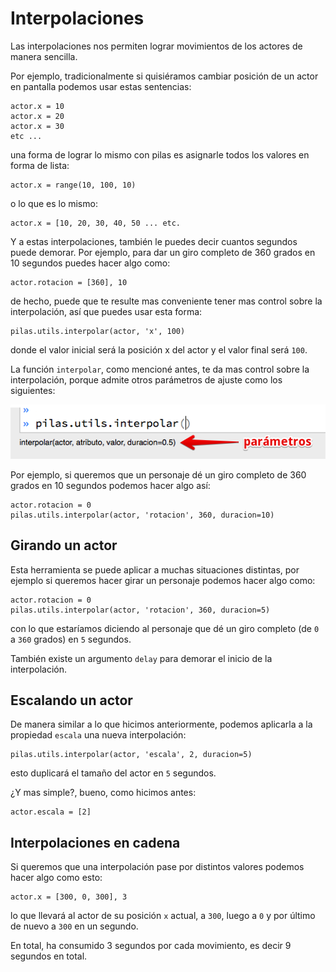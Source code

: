 # Interpolaciones

Las interpolaciones nos permiten lograr movimientos
de los actores de manera sencilla.

Por ejemplo, tradicionalmente si quisiéramos cambiar
posición de un actor en pantalla podemos usar estas
sentencias:


    actor.x = 10
    actor.x = 20
    actor.x = 30
    etc ...

una forma de lograr lo mismo con pilas
es asignarle todos los valores en forma de lista:


    actor.x = range(10, 100, 10)

o lo que es lo mismo:


    actor.x = [10, 20, 30, 40, 50 ... etc.


Y a estas interpolaciones, también le puedes decir
cuantos segundos puede demorar. Por ejemplo, para
dar un giro completo de 360 grados en 10
segundos puedes hacer algo como:


    actor.rotacion = [360], 10



de hecho, puede que te resulte mas conveniente
tener mas control sobre la interpolación, así
que puedes usar esta forma:

    pilas.utils.interpolar(actor, 'x', 100)

donde el valor inicial será la posición x del actor y el valor
final será ``100``.

La función ``interpolar``, como mencioné antes, te da mas
control sobre la interpolación, porque admite otros parámetros
de ajuste como los siguientes:

![](imagenes/interpolacion/parametros.png)

Por ejemplo, si queremos que un personaje dé un giro
completo de 360 grados en 10 segundos podemos
hacer algo así:


    actor.rotacion = 0
    pilas.utils.interpolar(actor, 'rotacion', 360, duracion=10)

## Girando un actor

Esta herramienta se puede aplicar a muchas situaciones distintas, por
ejemplo si queremos hacer girar un personaje
podemos hacer algo como:


    actor.rotacion = 0
    pilas.utils.interpolar(actor, 'rotacion', 360, duracion=5)

con lo que estaríamos diciendo al personaje que dé un
giro completo (de ``0`` a ``360`` grados) en ``5`` segundos.

También existe un argumento ``delay`` para demorar el
inicio de la interpolación.


## Escalando un actor

De manera similar a lo que hicimos anteriormente, podemos
aplicarla a la propiedad ``escala`` una nueva
interpolación:


    pilas.utils.interpolar(actor, 'escala', 2, duracion=5)

esto duplicará el tamaño del actor en ``5`` segundos.

¿Y mas simple?, bueno, como hicimos antes:


    actor.escala = [2]


## Interpolaciones en cadena

Si queremos que una interpolación pase por distintos
valores podemos hacer algo como esto:

    actor.x = [300, 0, 300], 3

lo que llevará al actor de su posición ``x`` actual, a ``300``,
luego a ``0`` y por último de nuevo a ``300`` en un segundo.

En total, ha consumido 3 segundos por cada movimiento, es decir 9 segundos
en total.
